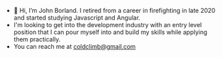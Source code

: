 - 👋 Hi, I’m John Borland. I retired from a career in firefighting in late 2020 and started studying Javascript and Angular. 
- I'm looking to get into the development industry with an entry level position that I can pour myself into and build my skills while applying them practically.
- You can reach me at coldclimb@gmail.com
